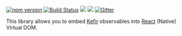 [![npm version](https://badge.fury.io/js/kefir.react.native.svg)](http://badge.fury.io/js/kefir.react.native) [![Build Status](https://travis-ci.org/calmm-js/kefir.react.native.svg?branch=master)](https://travis-ci.org/calmm-js/kefir.react.native) [![](https://david-dm.org/calmm-js/kefir.react.native.svg)](https://david-dm.org/calmm-js/kefir.react.native) [![](https://david-dm.org/calmm-js/kefir.react.native/dev-status.svg)](https://david-dm.org/calmm-js/kefir.react.native#info=devDependencies) [![Gitter](https://img.shields.io/gitter/room/calmm-js/chat.js.svg?style=flat-square)](https://gitter.im/calmm-js/chat)

This library allows you to embed [Kefir](http://rpominov.github.io/kefir/)
observables into [React](https://facebook.github.io/react/) (Native) Virtual
DOM.
